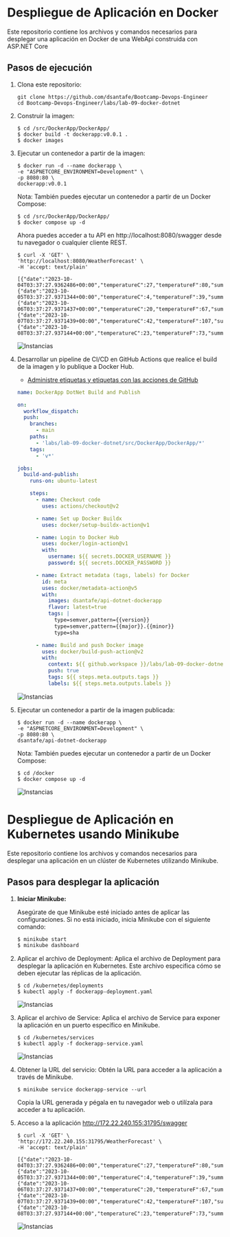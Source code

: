 ﻿# Despliegue de Aplicación en Docker

Este repositorio contiene los archivos y comandos necesarios para desplegar una aplicación en Docker de una WebApi construida con ASP.NET Core

## Pasos de ejecución

1. Clona este repositorio:
    ```shell
    git clone https://github.com/dsantafe/Bootcamp-Devops-Engineer
    cd Bootcamp-Devops-Engineer/labs/lab-09-docker-dotnet
    ```

2. Construir la imagen:
    ```shell
    $ cd /src/DockerApp/DockerApp/
    $ docker build -t dockerapp:v0.0.1 .
    $ docker images
    ```

3. Ejecutar un contenedor a partir de la imagen:
    ```shell
    $ docker run -d --name dockerapp \
    -e "ASPNETCORE_ENVIRONMENT=Development" \
    -p 8080:80 \
    dockerapp:v0.0.1
    ```

    Nota: También puedes ejecutar un contenedor a partir de un Docker Compose:
      ```shell
      $ cd /src/DockerApp/DockerApp/
      $ docker compose up -d
      ```    

    Ahora puedes acceder a tu API en http://localhost:8080/swagger desde tu navegador o cualquier cliente REST.
      ```shell
      $ curl -X 'GET' \
      'http://localhost:8080/WeatherForecast' \
      -H 'accept: text/plain'

      [{"date":"2023-10-04T03:37:27.9362486+00:00","temperatureC":27,"temperatureF":80,"summary":"Sweltering"},{"date":"2023-10-05T03:37:27.9371344+00:00","temperatureC":4,"temperatureF":39,"summary":"Chilly"},{"date":"2023-10-06T03:37:27.9371437+00:00","temperatureC":20,"temperatureF":67,"summary":"Chilly"},{"date":"2023-10-07T03:37:27.9371439+00:00","temperatureC":42,"temperatureF":107,"summary":"Freezing"},{"date":"2023-10-08T03:37:27.937144+00:00","temperatureC":23,"temperatureF":73,"summary":"Freezing"}]
      ```
      ![Instancias](./assets/dockerapp-swagger.png)

4. Desarrollar un pipeline de CI/CD en GitHub Actions que realice el build de la imagen y lo publique a Docker Hub.

    - [Administre etiquetas y etiquetas con las acciones de GitHub](https://docs.docker.com/build/ci/github-actions/manage-tags-labels/)
  
    ```yaml
    name: DockerApp DotNet Build and Publish

    on:
      workflow_dispatch:
      push:
        branches:
          - main    
        paths: 
          - 'labs/lab-09-docker-dotnet/src/DockerApp/DockerApp/*' 
        tags:
          - 'v*'

    jobs:
      build-and-publish:
        runs-on: ubuntu-latest

        steps:
          - name: Checkout code
            uses: actions/checkout@v2

          - name: Set up Docker Buildx
            uses: docker/setup-buildx-action@v1

          - name: Login to Docker Hub
            uses: docker/login-action@v1
            with:
              username: ${{ secrets.DOCKER_USERNAME }}
              password: ${{ secrets.DOCKER_PASSWORD }}

          - name: Extract metadata (tags, labels) for Docker
            id: meta
            uses: docker/metadata-action@v5
            with:
              images: dsantafe/api-dotnet-dockerapp
              flavor: latest=true
              tags: |
                type=semver,pattern={{version}}
                type=semver,pattern={{major}}.{{minor}}
                type=sha

          - name: Build and push Docker image
            uses: docker/build-push-action@v2
            with:
              context: ${{ github.workspace }}/labs/lab-09-docker-dotnet/src/DockerApp/DockerApp
              push: true
              tags: ${{ steps.meta.outputs.tags }}
              labels: ${{ steps.meta.outputs.labels }}

    ```


      ![Instancias](./assets/dockerapp-dockerhub.png)

5. Ejecutar un contenedor a partir de la imagen publicada:
    ```shell
    $ docker run -d --name dockerapp \
    -e "ASPNETCORE_ENVIRONMENT=Development" \
    -p 8080:80 \
    dsantafe/api-dotnet-dockerapp
    ```

    Nota: También puedes ejecutar un contenedor a partir de un Docker Compose:
      ```shell
      $ cd /docker
      $ docker compose up -d
      ```
      ![Instancias](./assets/dockerapp-docker.png)

# Despliegue de Aplicación en Kubernetes usando Minikube

Este repositorio contiene los archivos y comandos necesarios para desplegar una aplicación en un clúster de Kubernetes utilizando Minikube.

## Pasos para desplegar la aplicación

1. **Iniciar Minikube:**

   Asegúrate de que Minikube esté iniciado antes de aplicar las configuraciones. Si no está iniciado, inicia Minikube con el siguiente comando:
   ```bash
   $ minikube start
   $ minikube dashboard
   ```

2. Aplicar el archivo de Deployment:
Aplica el archivo de Deployment para desplegar la aplicación en Kubernetes. Este archivo especifica cómo se deben ejecutar las réplicas de la aplicación.
    ```shell
    $ cd /kubernetes/deployments
    $ kubectl apply -f dockerapp-deployment.yaml
    ```
    ![Instancias](./assets/dockerapp-service.png)

3. Aplicar el archivo de Service:
Aplica el archivo de Service para exponer la aplicación en un puerto específico en Minikube.
    ```shell
    $ cd /kubernetes/services
    $ kubectl apply -f dockerapp-service.yaml
    ```
    ![Instancias](./assets/dockerapp-deployment.png)

4. Obtener la URL del servicio:
Obtén la URL para acceder a la aplicación a través de Minikube.
    ```shell
    $ minikube service dockerapp-service --url
    ```

    Copia la URL generada y pégala en tu navegador web o utilízala para acceder a tu aplicación.

5. Acceso a la aplicación http://172.22.240.155:31795/swagger
    ```shell
    $ curl -X 'GET' \
    'http://172.22.240.155:31795/WeatherForecast' \
    -H 'accept: text/plain'

    [{"date":"2023-10-04T03:37:27.9362486+00:00","temperatureC":27,"temperatureF":80,"summary":"Sweltering"},{"date":"2023-10-05T03:37:27.9371344+00:00","temperatureC":4,"temperatureF":39,"summary":"Chilly"},{"date":"2023-10-06T03:37:27.9371437+00:00","temperatureC":20,"temperatureF":67,"summary":"Chilly"},{"date":"2023-10-07T03:37:27.9371439+00:00","temperatureC":42,"temperatureF":107,"summary":"Freezing"},{"date":"2023-10-08T03:37:27.937144+00:00","temperatureC":23,"temperatureF":73,"summary":"Freezing"}]
    ```
    ![Instancias](./assets/dockerapp-minikube.png)